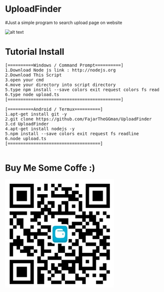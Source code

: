 # UploadFinder
#Just a simple program to search upload page on website

![alt text](https://github.com/FajarTheGGman/UploadFinder/blob/master/img/123.PNG)

# Tutorial Install
<pre>
[==========Windows / Command Prompt==========]
1.Download Node js link : http://nodejs.org
2.Download This Script
3.open your cmd
4.move your directory into script directory
5.type npm install --save colors exit request colors fs readline
6.type node upload.ts
[============================================]

[==========Android / Termux==========]
1.apt-get install git -y
2.git clone https://github.com/FajarTheGGman/UploadFinder
3.cd UploadFinder
4.apt-get install nodejs -y
5.npm install --save colors exit request fs readline 
6.node upload.ts
[====================================]

</pre>

# Buy Me Some Coffe :)
![donate](https://raw.githubusercontent.com/FajarTheGGman/F-Tools/master/.images/donate.jpeg)
